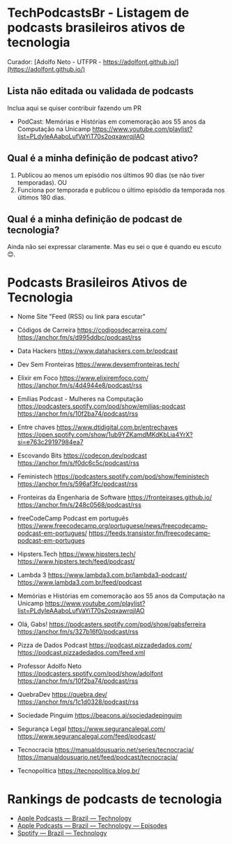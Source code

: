# TechPodcastsBr - Listagem de podcasts brasileiros ativos de tecnologia

Curador: [Adolfo Neto - UTFPR - https://adolfont.github.io/](https://adolfont.github.io/)

## Lista não editada ou validada de podcasts

Inclua aqui se quiser contribuir fazendo um PR 

- PodCast: Memórias e Histórias em comemoração aos 55 anos da Computação na Unicamp https://www.youtube.com/playlist?list=PLdyIeAAaboLufVaYiT70s2oqxawrqjlAO

## Qual é a minha definição de podcast ativo?

1. Publicou ao menos um episódio nos últimos 90 dias (se não tiver temporadas). OU
2. Funciona por temporada e publicou o último episódio da temporada nos últimos 180 dias.

## Qual é a minha definição de podcast de tecnologia?

Ainda não sei expressar claramente. Mas eu sei o que é quando eu escuto 😊. 

# Podcasts Brasileiros Ativos de Tecnologia

- Nome Site "Feed (RSS) ou link para escutar"


- Códigos de Carreira https://codigosdecarreira.com/ https://anchor.fm/s/d995ddbc/podcast/rss
- Data Hackers https://www.datahackers.com.br/podcast 
- Dev Sem Fronteiras https://www.devsemfronteiras.tech/ 
- Elixir em Foco https://www.elixiremfoco.com/ https://anchor.fm/s/4d4944e8/podcast/rss
- Emílias Podcast - Mulheres na Computação https://podcasters.spotify.com/pod/show/emilias-podcast https://anchor.fm/s/10f2ba74/podcast/rss
- Entre chaves https://www.dtidigital.com.br/entrechaves https://open.spotify.com/show/1ub9YZKamdMKdKbLia4YrX?si=e763c29197984ea7
- Escovando Bits https://codecon.dev/podcast https://anchor.fm/s/f0dc6c5c/podcast/rss
- Feministech https://podcasters.spotify.com/pod/show/feministech https://anchor.fm/s/596af3fc/podcast/rss
- Fronteiras da Engenharia de Software https://fronteirases.github.io/ https://anchor.fm/s/248c0568/podcast/rss
- freeCodeCamp Podcast em português https://www.freecodecamp.org/portuguese/news/freecodecamp-podcast-em-portugues/ https://feeds.transistor.fm/freecodecamp-podcast-em-portugues
- Hipsters.Tech https://www.hipsters.tech/ https://www.hipsters.tech/feed/podcast/
- Lambda 3 https://www.lambda3.com.br/lambda3-podcast/ https://www.lambda3.com.br/feed/podcast
- Memórias e Histórias em comemoração aos 55 anos da Computação na Unicamp https://www.youtube.com/playlist?list=PLdyIeAAaboLufVaYiT70s2oqxawrqjlAO
- Olá, Gabs! https://podcasters.spotify.com/pod/show/gabsferreira https://anchor.fm/s/327b16f0/podcast/rss
- Pizza de Dados Podcast https://podcast.pizzadedados.com/ https://podcast.pizzadedados.com/feed.xml
- Professor Adolfo Neto https://podcasters.spotify.com/pod/show/adolfont https://anchor.fm/s/10f2ba74/podcast/rss
- QuebraDev https://quebra.dev/ https://anchor.fm/s/1c1d0328/podcast/rss
- Sociedade Pinguim https://beacons.ai/sociedadepinguim
- Segurança Legal https://www.segurancalegal.com/ https://www.segurancalegal.com/feed/podcast/
- Tecnocracia https://manualdousuario.net/series/tecnocracia/ https://manualdousuario.net/feed/podcast/tecnocracia/
- Tecnopolitica https://tecnopolitica.blog.br/


# Rankings de podcasts de tecnologia

- [Apple Podcasts — Brazil — Technology](https://chartable.com/charts/itunes/br-technology-podcasts)
- [Apple Podcasts — Brazil — Technology — Episodes](https://chartable.com/charts/itunes/br-technology-episodes)
- [Spotify — Brazil — Technology](https://chartable.com/charts/spotify/brazil-technology)

